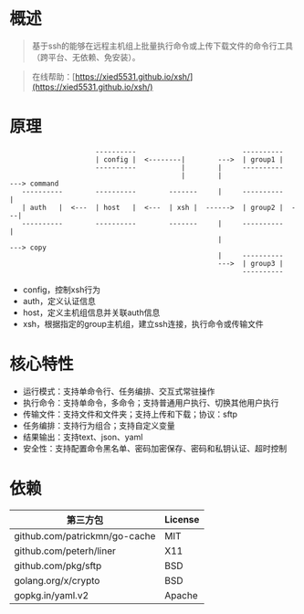 # 概述

> 基于ssh的能够在远程主机组上批量执行命令或上传下载文件的命令行工具（跨平台、无依赖、免安装）。

> 在线帮助：[https://xied5531.github.io/xsh/](https://xied5531.github.io/xsh/)

# 原理

```
                     ----------                          ----------    
                     | config |  <--------|        --->  | group1 |    
                     ----------           |        |     ----------    
                                          |        |                    ---> command
   ----------        ----------        -------     |     ----------     |
   | auth   |  <---  | host   |  <---  | xsh |  ------>  | group2 |  ---|
   ----------        ----------        -------     |     ----------     |
                                                   |                    ---> copy
                                                   |     ----------        
                                                   --->  | group3 |
                                                         ----------           
```

- config，控制xsh行为
- auth，定义认证信息
- host，定义主机组信息并关联auth信息
- xsh，根据指定的group主机组，建立ssh连接，执行命令或传输文件

# 核心特性

- 运行模式：支持单命令行、任务编排、交互式常驻操作
- 执行命令：支持单命令，多命令；支持普通用户执行、切换其他用户执行
- 传输文件：支持文件和文件夹；支持上传和下载；协议：sftp
- 任务编排：支持行为组合；支持自定义变量
- 结果输出：支持text、json、yaml
- 安全性：支持配置命令黑名单、密码加密保存、密码和私钥认证、超时控制

# 依赖

| 第三方包 | License |
| ------ | ------ |
| github.com/patrickmn/go-cache | MIT |
| github.com/peterh/liner | X11 |
| github.com/pkg/sftp | BSD |
| golang.org/x/crypto | BSD |
| gopkg.in/yaml.v2 | Apache |
